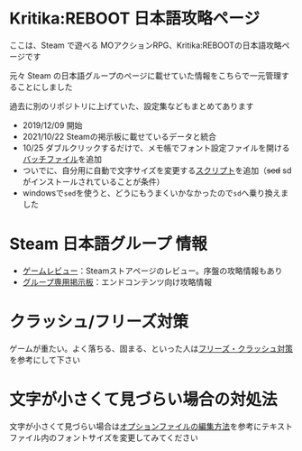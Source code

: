 # Kritika:REBOOT 日本語攻略ページ

ここは、Steam で遊べる MOアクションRPG、Kritika:REBOOTの日本語攻略ページです

元々 Steam の日本語グループのページに載せていた情報をこちらで一元管理することにしました

過去に別のリポジトリに上げていた、設定集などもまとめてあります

* 2019/12/09 開始
* 2021/10/22 Steamの掲示板に載せているデータと統合
* 10/25 ダブルクリックするだけで、メモ帳でフォント設定ファイルを開ける[バッチファイル](/open_fontconfig.bat)を追加
* ついでに、自分用に自動で文字サイズを変更する[スクリプト](/auto_change.ps1)を追加（~~sed~~ sdがインストールされていることが条件）
* windowsで`sed`を使うと、どうにもうまくいかなかったので`sd`へ乗り換えました

# Steam 日本語グループ 情報

* [ゲームレビュー](/review/_review.txt)：Steamストアページのレビュー。序盤の攻略情報もあり
* [グループ専用掲示板](/board/README.md)：エンドコンテンツ向け攻略情報

# クラッシュ/フリーズ対策

ゲームが重たい。よく落ちる、固まる、といった人は[フリーズ・クラッシュ対策](/config/settings.md)を参考にして下さい


# 文字が小さくて見づらい場合の対処法

文字が小さくて見づらい場合は[オプションファイルの編集方法](/config/options.md)を参考にテキストファイル内のフォントサイズを変更してみてください
